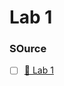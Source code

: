 # Lab 1

### SOurce 

- [ ] [&#x1F4C1; Lab 1](https://moodle.eurecom.fr/mod/folder/view.php?id=6602)
